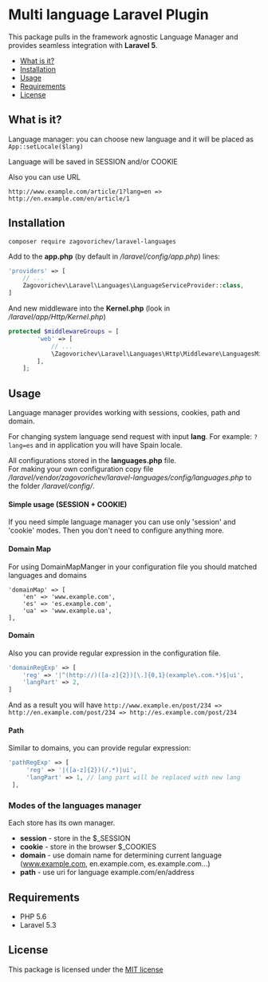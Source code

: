 # Multi language Laravel Plugin

This package pulls in the framework agnostic Language Manager and provides seamless integration with **Laravel 5**.

- [What is it?](#what-is-it?)
- [Installation](#installation)
- [Usage](#usage)
- [Requirements](#requirements)
- [License](#license)

## What is it?

Language manager: you can choose new language and it will be placed as `App::setLocale($lang)`

Language will be saved in SESSION and/or COOKIE

Also you can use URL
```
http://www.example.com/article/1?lang=en => http://en.example.com/en/article/1 
```

## Installation

`composer require zagovorichev/laravel-languages`

Add to the **app.php** (by default in */laravel/config/app.php*) lines:

```php
'providers' => [
    // ...
    Zagovorichev\Laravel\Languages\LanguageServiceProvider::class,
]
```

And new middleware into the **Kernel.php** (look in */laravel/app/Http/Kernel.php*)

```php
protected $middlewareGroups = [
        'web' => [
            // ...
            \Zagovorichev\Laravel\Languages\Http\Middleware\LanguagesMiddleware\LanguagesMiddleware::class,
        ],
    ];
```

## Usage

Language manager provides working with sessions, cookies, path and domain.

For changing system language send request with input **lang**. For example: `?lang=es`
and in application you will have Spain locale.

All configurations stored in the **languages.php** file.  
For making your own configuration copy file */laravel/vendor/zagovorichev/laravel-languages/config/languages.php* 
to the folder */laravel/config/*.

#### Simple usage (SESSION + COOKIE)
If you need simple language manager you can use only 'session' and 'cookie' modes. Then you don't need to
configure anything more.

#### Domain Map

For using DomainMapManger in your configuration file you should matched languages and domains

```
'domainMap' => [
    'en' => 'www.example.com',
    'es' => 'es.example.com',
    'ua' => 'www.example.ua',
],
```

#### Domain 

Also you can provide regular expression in the configuration file.

```php
'domainRegExp' => [
    'reg' => '|^(http://)([a-z]{2})[\.]{0,1}(example\.com.*)$|ui',
    'langPart' => 2,
]
```

And as a result you will have
`http://www.example.en/post/234 => http://en.example.com/post/234 => http://es.example.com/post/234`

#### Path
Similar to domains, you can provide regular expression:

```php
'pathRegExp' => [
     'reg' => '|([a-z]{2})(/.*)|ui',
     'langPart' => 1, // lang part will be replaced with new lang
 ],
```


### Modes of the languages manager

Each store has its own manager.

- **session** - store in the $_SESSION  
- **cookie** - store in the browser $_COOKIES  
- **domain** - use domain name for determining current language (www.example.com, en.example.com, es.example.com...)  
- **path** - use uri for language example.com/en/address


## Requirements

* PHP 5.6
* Laravel 5.3

## License

This package is licensed under the [MIT license](https://github.com/backup-manager/laravel/blob/master/LICENSE)
